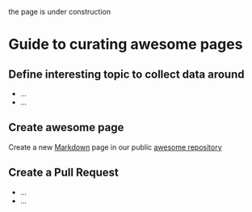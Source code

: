 the page is under construction

# Guide to curating awesome pages

## Define interesting topic to collect data around

* ...
* ...

## Create awesome page

Create a new [Markdown](https://datahub.io/docs/markdown) page in our public [awesome repository](https://github.com/datahubio/awesome-data)  


## Create a Pull Request
 * ...
 * ...

